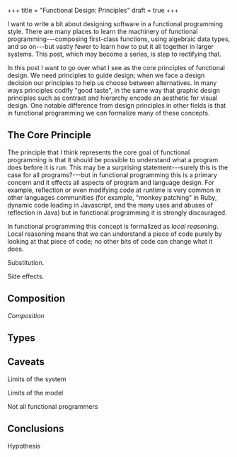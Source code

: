 +++
title = "Functional Design: Principles"
draft = true
+++

I want to write a bit about designing software in a functional programming style. There are many places to learn the machinery of functional programming---composing first-class functions, using algebraic data types, and so on---but vastly fewer to learn how to put it all together in larger systems. This post, which may become a series, is step to rectifying that.

In this post I want to go over what I see as the core principles of functional design. We need principles to guide design; when we face a design decision our principles to help us choose between alternatives. In many ways principles codify "good taste", in the same way that graphic design principles such as contrast and hierarchy encode an aesthetic for visual design. One notable difference from design principles in other fields is that in functional programming we can formalize many of these concepts.


## The Core Principle

The principle that I think represents the core goal of functional programming is that it should be possible to understand what a program does before it is run. This may be a surprising statement---surely this is the case for all programs?---but in functional programming this is a primary concern and it effects all aspects of program and language design. For example, reflection or even modifying code at runtime is very common in other languages communities (for example, "monkey patching" in Ruby, dynamic code loading in Javascript, and the many uses and abuses of reflection in Java) but in functional programming it is strongly discouraged. 

In functional programming this concept is formalized as *local reasoning*. Local reasoning means that we can understand a piece of code purely by looking at that piece of code; no other bits of code can change what it does.

Substitution. 

Side effects.


## Composition

*Composition* 


## Types


## Caveats

Limits of the system

Limits of the model

Not all functional programmers


## Conclusions

Hypothesis
